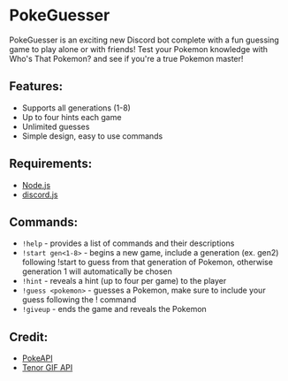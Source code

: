 # PokeGuesser
PokeGuesser is an exciting new Discord bot complete with a fun guessing game to play alone or with friends! Test your Pokemon knowledge with Who's That Pokemon? and see if you're a true Pokemon master!

## Features:
- Supports all generations (1-8) 
- Up to four hints each game
- Unlimited guesses
- Simple design, easy to use commands

## Requirements:
- [Node.js](https://nodejs.org/en/)
- [discord.js](https://discord.js.org/#/)

## Commands:
- `!help` - provides a list of commands and their descriptions
- `!start gen<1-8>` - begins a new game, include a generation (ex. gen2) following !start to guess from that generation of Pokemon, otherwise generation 1 will automatically be chosen
- `!hint` - reveals a hint (up to four per game) to the player
- `!guess <pokemon>` - guesses a Pokemon, make sure to include your guess following the ! command
- `!giveup` - ends the game and reveals the Pokemon

## Credit:
- [PokeAPI](https://pokeapi.co/) 
- [Tenor GIF API](https://tenor.com/gifapi)


